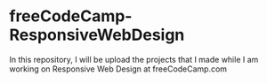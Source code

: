 # freeCodeCamp-ResponsiveWebDesign
In this repository, I will be upload the projects that I made while I am working on Responsive Web Design at freeCodeCamp.com
